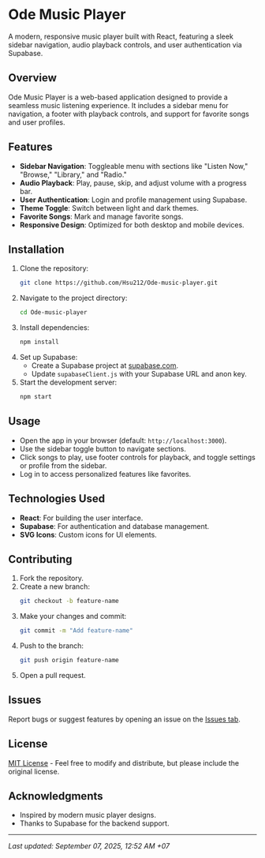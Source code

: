 # Ode Music Player

A modern, responsive music player built with React, featuring a sleek sidebar navigation, audio playback controls, and user authentication via Supabase.

## Overview

Ode Music Player is a web-based application designed to provide a seamless music listening experience. It includes a sidebar menu for navigation, a footer with playback controls, and support for favorite songs and user profiles.

## Features

- **Sidebar Navigation**: Toggleable menu with sections like "Listen Now," "Browse," "Library," and "Radio."
- **Audio Playback**: Play, pause, skip, and adjust volume with a progress bar.
- **User Authentication**: Login and profile management using Supabase.
- **Theme Toggle**: Switch between light and dark themes.
- **Favorite Songs**: Mark and manage favorite songs.
- **Responsive Design**: Optimized for both desktop and mobile devices.

## Installation

1. Clone the repository:
   ```bash
   git clone https://github.com/Hsu212/Ode-music-player.git
   ```
2. Navigate to the project directory:
   ```bash
   cd Ode-music-player
   ```
3. Install dependencies:
   ```bash
   npm install
   ```
4. Set up Supabase:
   - Create a Supabase project at [supabase.com](https://supabase.com).
   - Update `supabaseClient.js` with your Supabase URL and anon key.
5. Start the development server:
   ```bash
   npm start
   ```

## Usage

- Open the app in your browser (default: `http://localhost:3000`).
- Use the sidebar toggle button to navigate sections.
- Click songs to play, use footer controls for playback, and toggle settings or profile from the sidebar.
- Log in to access personalized features like favorites.

## Technologies Used

- **React**: For building the user interface.
- **Supabase**: For authentication and database management.
- **SVG Icons**: Custom icons for UI elements.

## Contributing

1. Fork the repository.
2. Create a new branch:
   ```bash
   git checkout -b feature-name
   ```
3. Make your changes and commit:
   ```bash
   git commit -m "Add feature-name"
   ```
4. Push to the branch:
   ```bash
   git push origin feature-name
   ```
5. Open a pull request.

## Issues

Report bugs or suggest features by opening an issue on the [Issues tab](https://github.com/your-username/ode-music-player/issues).

## License

[MIT License](LICENSE) - Feel free to modify and distribute, but please include the original license.

## Acknowledgments

- Inspired by modern music player designs.
- Thanks to Supabase for the backend support.

---

*Last updated: September 07, 2025, 12:52 AM +07*
```
